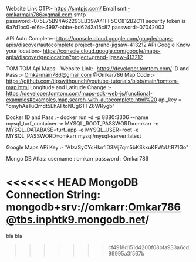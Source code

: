 Website Link OTP:- https://smtpjs.com/
Email smt:-omkarmain786@gmail.com
smtp password:-075E75B94A62293EB397A41FF5CC812B2C11
security token is 6a7d1bc0-e16a-4997-abbe-bd6242a15c87
password:-07042003

APi Auto Complete:-https://console.cloud.google.com/google/maps-apis/discover/autocomplete
project=grand-jigsaw-413212
APi Google Know your location:- https://console.cloud.google.com/google/maps-apis/discover/geolocation?project=grand-jigsaw-413212

TOM TOM Api Maps:-
Website Link:- https://developer.tomtom.com/
ID and Pass :- Omkarmain786@gmail.com @Omkar786
Map Code :- https://github.com/tipswithpunch/youtube-tutorials/blob/main/tomtom-map.html
Longitude and Latitude Change :- https://developer.tomtom.com/maps-sdk-web-js/functional-examples#examples,map,search-with-autocomplete.html%20
api_key = "qmyhAeTuQmdt5EhAFtoNUg6TTZ6WRygb"

Docker ID and Pass :-
docker run -d -p 8880:3306 --name mysql_turf_container -e MYSQL_ROOT_PASSWORD=omkarr -e MYSQL_DATABASE=turf_app -e MYSQL_USER=root -e MYSQL_PASSWORD=omkarr mysql/mysql-server:latest

Google Maps APi Key :-
"AIzaSyCYcHknfiD3Mj7qm5bKSkxuKFWoUtR71Go"

Mongo DB Atlas:
username : omkarr
password : Omkar786

<<<<<<< HEAD
MongoDB Connection String:
mongodb+srv://omkarr:Omkar786@tbs.inphtk9.mongodb.net/
=======
bla bla
>>>>>>> cf4918d151d4200f08bfa933a6cd99995a3f567b
